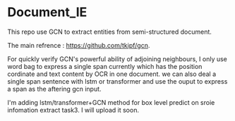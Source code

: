# Document_IE

This repo use GCN to extract entities from semi-structured document.

The main refrence : https://github.com/tkipf/gcn.   

For quickly verify GCN's powerful ability of adjoining neighbours, I only use word bag to express a single span currently which has the position cordinate and text content by OCR in one document. we can also deal a single span sentence with lstm or transformer and use the ouput to express a span as the aftering gcn input.  

I'm adding lstm/transformer+GCN method for box level predict on sroie infomation extract task3. I will upload it soon.
